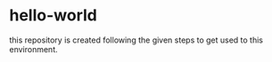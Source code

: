 # hello-world
this repository is created following the given steps to get used to this environment.
